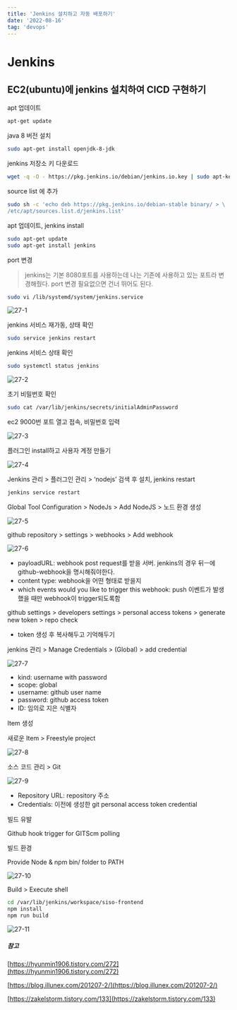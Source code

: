 ```yaml
---
title: 'Jenkins 설치하고 자동 배포하기'
date: '2022-08-16'
tag: 'devops'
---
```


# Jenkins

## EC2(ubuntu)에 jenkins 설치하여 CICD 구현하기

apt 업데이트

```bash
apt-get update
```

java 8 버전 설치

```bash
sudo apt-get install openjdk-8-jdk
```

jenkins 저장소 키 다운로드

```bash
wget -q -O - https://pkg.jenkins.io/debian/jenkins.io.key | sudo apt-key add -
```

source list 에 추가

```bash
sudo sh -c 'echo deb https://pkg.jenkins.io/debian-stable binary/ > \
/etc/apt/sources.list.d/jenkins.list'
```

apt 업데이트, jenkins install

```bash
sudo apt-get update
sudo apt-get install jenkins
```

port 변경

> jenkins는 기본 8080포트를 사용하는데 나는 기존에 사용하고 있는 포트라 변경해줬다. port 변경 필요없으면 건너 뛰어도 된다.

```bash
sudo vi /lib/systemd/system/jenkins.service
```

![27-1](https://user-images.githubusercontent.com/60374596/185750282-64d70df9-68d6-413f-86a0-376e29f92688.png)

jenkins 서비스 재가동, 상태 확인

```bash
sudo service jenkins restart
```

jenkins 서비스 상태 확인

```bash
sudo systemctl status jenkins
```

![27-2](https://user-images.githubusercontent.com/60374596/185750280-004afdbe-ddd8-4684-b4f9-e5ea658aa173.png)

초기 비밀번호 확인

```bash
sudo cat /var/lib/jenkins/secrets/initialAdminPassword
```

ec2 9000번 포트 열고 접속, 비밀번호 입력

![27-3](https://user-images.githubusercontent.com/60374596/185750279-d35c33df-e2d7-41a6-940f-f78e403298f7.png)

플러그인 install하고 사용자 계정 만들기

![27-4](https://user-images.githubusercontent.com/60374596/185750276-4e041b78-684f-4bcc-bcd6-169a278e5c4a.png)

Jenkins 관리 > 플러그인 관리 > ‘nodejs’ 검색 후 설치, jenkins restart

```bash
jenkins service restart
```

Global Tool Configuration > NodeJs > Add NodeJS > 노드 환경 생성

![27-5](https://user-images.githubusercontent.com/60374596/185750275-757893c9-4785-48de-9e82-15c6d12dfca5.png)

github repository > settings > webhooks > Add webhook

![27-6](https://user-images.githubusercontent.com/60374596/185750274-b9c16117-de7d-408e-866b-d457ba48ac41.png)

- payloadURL: webhook post request를 받을 서버. jenkins의 경우 뒤ㅡ에 github-webhook을 명시해줘야한다.
- content type: webhook을 어떤 형태로 받을지
- which events would you like to trigger this webhook: push 이벤트가 발생했을 때만 webhook이 trigger되도록함

github settings > developers settings > personal access tokens > generate new token > repo check

- token 생성 후 복사해두고 기억해두기

jenkins 관리 > Manage Credentials > (Global) > add credential

![27-7](https://user-images.githubusercontent.com/60374596/185750273-989449ef-d6b5-4bb4-b42b-6eec7590f2a2.png)

- kind: username with password
- scope: global
- username: github user name
- password: github access token
- ID: 임의로 지은 식별자

Item 생성

새로운 Item > Freestyle project

![27-8](https://user-images.githubusercontent.com/60374596/185750270-e8efe9c5-1bb2-4f58-86ab-ad349544ddd1.png)

소스 코드 관리 > Git

![27-9](https://user-images.githubusercontent.com/60374596/185750266-43b44876-97d8-40ac-b1d4-d078315bb410.png)

- Repository URL: repository 주소
- Credentials: 이전에 생성한 git personal access token credential

빌드 유발

Github hook trigger for GITScm polling

빌드 환경

Provide Node & npm bin/ folder to PATH

![27-10](https://user-images.githubusercontent.com/60374596/185750263-1388eef8-db78-428e-823c-73d53caa5ed7.png)

Build > Execute shell

```bash
cd /var/lib/jenkins/workspace/siso-frontend
npm install
npm run build

```

![27-11](https://user-images.githubusercontent.com/60374596/185750262-24b57a85-8c36-4a40-8af8-3fe1ce581d3c.png)

##### 참고

[https://hyunmin1906.tistory.com/272](https://hyunmin1906.tistory.com/272)

[https://blog.illunex.com/201207-2/](https://blog.illunex.com/201207-2/)

[https://zakelstorm.tistory.com/133](https://zakelstorm.tistory.com/133)
